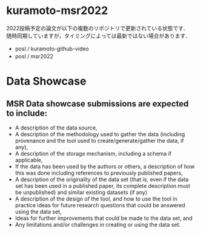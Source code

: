# kuramoto-msr2022
2022投稿予定の論文が以下の複数のリポジトリで更新されている状態です．<br>
随時同期していますが，タイミングによっては最新ではない場合があります．

- posl / kuramoto-github-video　　
- posl / msr2022　　

# Data Showcase
## MSR Data showcase submissions are expected to include:

- A description of the data source,
- A description of the methodology used to gather the data (including provenance and the tool used to create/generate/gather the data, if any),
- A description of the storage mechanism, including a schema if applicable,
- If the data has been used by the authors or others, a description of how this was done including references to previously published papers,
- A description of the originality of the data set (that is, even if the data set has been used in a published paper, its complete description must be unpublished) and similar existing datasets (if any)
- A description of the design of the tool, and how to use the tool in practice ideas for future research questions that could be answered using the data set,
- Ideas for further improvements that could be made to the data set, and
- Any limitations and/or challenges in creating or using the data set.
